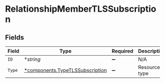 # RelationshipMemberTLSSubscription


## Fields

| Field                                                                             | Type                                                                              | Required                                                                          | Description                                                                       | Example                                                                           |
| --------------------------------------------------------------------------------- | --------------------------------------------------------------------------------- | --------------------------------------------------------------------------------- | --------------------------------------------------------------------------------- | --------------------------------------------------------------------------------- |
| `ID`                                                                              | **string*                                                                         | :heavy_minus_sign:                                                                | N/A                                                                               | sU3guUGZzb2W9Euo4Mo0r                                                             |
| `Type`                                                                            | [*components.TypeTLSSubscription](../../models/components/typetlssubscription.md) | :heavy_minus_sign:                                                                | Resource type                                                                     |                                                                                   |